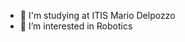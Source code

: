 - 🏫 I'm studying at ITIS Mario Delpozzo
- 👀 I’m interested in Robotics
<!---
giurdanm/giurdanm is a ✨ special ✨ repository because its `README.md` (this file) appears on your GitHub profile.
You can click the Preview link to take a look at your changes.
--->
